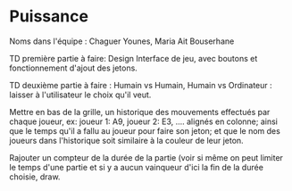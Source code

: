 # Puissance
Noms dans l'équipe : Chaguer Younes, Maria Ait Bouserhane


TD première partie à faire: Design Interface de jeu, avec boutons et fonctionnement d'ajout des jetons.



TD deuxième partie à faire : Humain vs Humain, Humain vs Ordinateur : laisser à l'utilisateur le choix qu'il veut.



Mettre en bas de la grille, un historique des mouvements effectués par chaque joueur, ex: joueur 1: A9, joueur 2: E3, .... alignés en colonne; ainsi que le temps qu'il a fallu au joueur pour faire son jeton; et que le nom des joueurs dans l'historique soit similaire à la couleur de leur jeton.



Rajouter un compteur de la durée de la partie (voir si même on peut limiter le temps d'une partie et si y a aucun vainqueur d'ici la fin de la durée choisie, draw.


